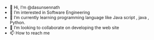 - 👋 Hi, I’m @dasunsennath
- 👀 I’m interested in Software Engineering
- 🌱 I’m currently learning programming language like Java script , java , Python.
- 💞️ I’m looking to collaborate on developing the web site 
- 📫 How to reach me 

<!---
dasunsennath/dasunsennath is a ✨ special ✨ repository because its `README.md` (this file) appears on your GitHub profile.
You can click the Preview link to take a look at your changes.
--->
